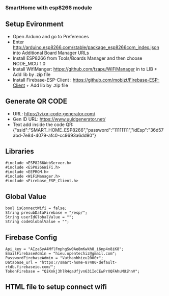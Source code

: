 ### SmartHome with esp8266 module

## Setup Evironment
- Open Arduno and go to Preferences
- Enter http://arduino.esp8266.com/stable/package_esp8266com_index.json into Additional Board Manager URLs
- Install ESP8266 from Tools/Boards Manager and then choose NODE_MCU 1.0
- Install WifiManger: https://github.com/tzapu/WiFiManager in to LIB + Add lib by .zip file
- Install Firebase-ESP-Client : https://github.com/mobizt/Firebase-ESP-Client + Add lib by .zip file 

## Generate QR CODE
- URL: https://vi.qr-code-generator.com/
- Gen ID URL: https://www.uuidgenerator.net/
- Text add inside the code QR: {"ssid":"SMART_HOME_ESP8266","password":"11111111","idEsp":"36d57abd-7e84-4079-afc0-cc9693a6dd90"}

## Libraries
```
#include <ESP8266WebServer.h>
#include <ESP8266WiFi.h>
#include <EEPROM.h>
#include <WiFiManager.h>
#include <Firebase_ESP_Client.h>
```

## Global Value
```
bool isConnectWifi = false;
String presubDataFirebase = "/esp/";
String userIdGlobalValue = "";
String codeGlobalValue = "";
```

## Firebase Config

```
Api_key = "AIzaSyA4MflFmphgSw0Ae8mKwkh8_i6np4n8iK8";
EmailFirebaseAdmin = "hieu.opentechiz@gmail.com";
PasswordFirebaseAdmin = "Vuthanhhieu2000+";
Database_url = "https://smart-home-87480-default-rtdb.firebaseio.com/";
TokenFirebase = "QiKnkj3hlR4qaUfjvn631IeCEwPrXQFAhuMUihnV";
```

## HTML file to setup connect wifi
